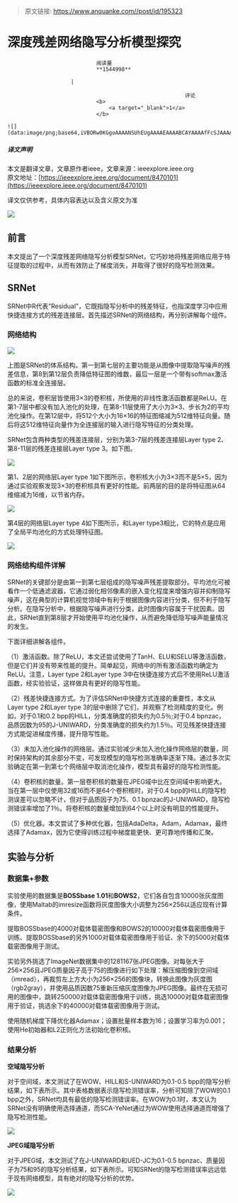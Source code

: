 > 原文链接: https://www.anquanke.com//post/id/195323 


# 深度残差网络隐写分析模型探究


                                阅读量   
                                **1544998**
                            
                        |
                        
                                                            评论
                                <b>
                                    <a target="_blank">1</a>
                                </b>
                                                                                                                                    ![](data:image/png;base64,iVBORw0KGgoAAAANSUhEUgAAAAEAAAABCAYAAAAfFcSJAAAAAXNSR0IArs4c6QAAAARnQU1BAACxjwv8YQUAAAAJcEhZcwAADsQAAA7EAZUrDhsAAAANSURBVBhXYzh8+PB/AAffA0nNPuCLAAAAAElFTkSuQmCC)
                                                                                            



##### 译文声明

本文是翻译文章，文章原作者ieee，文章来源：ieeexplore.ieee.org
                                <br>原文地址：[https://ieeexplore.ieee.org/document/8470101](https://ieeexplore.ieee.org/document/8470101)

译文仅供参考，具体内容表达以及含义原文为准

[![](https://p1.ssl.qhimg.com/t016090b426198105f4.jpg)](https://p1.ssl.qhimg.com/t016090b426198105f4.jpg)



## 前言

本文提出了一个深度残差网络隐写分析模型SRNet，它巧妙地将残差网络应用于特征提取的过程中，从而有效防止了梯度消失，并取得了很好的隐写检测效果。



## SRNet

SRNet中R代表“Residual”，它既指隐写分析中的残差特征，也指深度学习中应用快捷连接方式的残差连接层。首先描述SRNet的网络结构，再分别讲解每个组件。

### <a class="reference-link" name="%E7%BD%91%E7%BB%9C%E7%BB%93%E6%9E%84"></a>网络结构

[![](https://p4.ssl.qhimg.com/t016ecacd807c62e0ca.png)](https://p4.ssl.qhimg.com/t016ecacd807c62e0ca.png)

上图是SRNet的体系结构。第一到第七层的主要功能是从图像中提取隐写噪声的残差信息，第8到第12层负责降低特征图的维数，最后一层是一个带有softmax激活函数的标准全连接层。

总的来说，卷积层皆使用3×3的卷积核，所使用的非线性激活函数都是ReLU。在第1-7层中都没有加入池化的处理，在第8-11层使用了大小为3×3、步长为2的平均池化操作。在第12层中，将512个大小为16×16的特征图缩减为512维特征向量。随后将这512维特征向量作为全连接层的输入进行隐写特征的分类处理。

SRNet包含两种类型的残差连接层，分别为第3-7层的残差连接层Layer type 2、第8-11层的残差连接层Layer type 3。如下图。

[![](https://p4.ssl.qhimg.com/t011c7688a749e4cd58.png)](https://p4.ssl.qhimg.com/t011c7688a749e4cd58.png)

第1、2层的网络层Layer type 1如下图所示，卷积核大小为3×3而不是5×5，因为通过实验观察发现3×3的卷积核具有更好的性能。前两层的目的是将特征图从64维缩减为16维，以节省内存。

[![](https://p4.ssl.qhimg.com/t01ae05346c0b1bb170.png)](https://p4.ssl.qhimg.com/t01ae05346c0b1bb170.png)

第4层的网络层Layer type 4如下图所示，和Layer type3相比，它的特点是应用了全局平均池化的方式处理特征图。

[![](https://p1.ssl.qhimg.com/t0140ee3791bdee9e72.png)](https://p1.ssl.qhimg.com/t0140ee3791bdee9e72.png)

### <a class="reference-link" name="%E7%BD%91%E7%BB%9C%E7%BB%93%E6%9E%84%E7%BB%84%E4%BB%B6%E8%AF%A6%E8%A7%A3"></a>网络结构组件详解

SRNet的关键部分是由第一到第七层组成的隐写噪声残差提取部分。平均池化可被看作一个低通滤波器，它通过弱化相邻像素的嵌入变化程度来增强内容并抑制隐写噪声，这在典型的计算机视觉领域中有利于根据图像内容进行分类，但不利于隐写分析。在隐写分析中，根据隐写噪声进行分类，此时图像内容属于干扰因素。因此，SRNet直到第8层才开始使用平均池化操作，从而避免降低隐写噪声能量情况的发生。

下面详细讲解各组件。

（1）激活函数。除了ReLU，本文还尝试使用了TanH、ELU和SELU等激活函数，但是它们并没有带来性能的提升。简单起见，网络中的所有激活函数均确定为ReLU。注意，Layer type 2和Layer type 3中在快捷连接方式后不使用ReLU激活函数，经实验验证，这样做具有更好的隐写性能。

（2）残差快捷连接方式。为了评估SRNet中快捷方式连接的重要性，本文从Layer type 2和Layer type 3的层中删除了它们，并观察了检测精度的变化。例如，对于0.1和0.2 bpp的HILL，分类准确度的损失约为0.5％;对于0.4 bpnzac，品质因数为95的J-UNIWARD，分类准确度的损失约为1.5％。可见残差快捷连接方式能促进梯度传播，提升隐写性能。

（3）未加入池化操作的网络层。通过实验减少未加入池化操作网络层的数量，同时保持架构的其余部分不变，可发现模型的隐写检测准确率逐渐下降。通过多次实验确定在第一到第七个网络层中取消池化操作，模型具有最好的隐写检测性能。

（4）卷积核的数量。第一层卷积核的数量在JPEG域中比在空间域中影响更大。当在第一层中仅使用32或16而不是64个卷积核时，对于0.4 bpp的HILL的隐写检测误差可以忽略不计，但对于品质因子为75、0.1 bpnzac的J-UNIWARD，隐写检测错误率增加了1％。将卷积核的数量增加到64个以上时没有明显的性能提升。

（5）优化器。本文尝试了多种优化器，包括AdaDelta，Adam，Adamax，最终选择了Adamax，因为它使得训练过程中梯度能更快、更可靠地传播和汇聚。



## 实验与分析

### <a class="reference-link" name="%E6%95%B0%E6%8D%AE%E9%9B%86+%E5%8F%82%E6%95%B0"></a>数据集+参数

实验使用的数据集是**BOSSbase 1.01**和**BOWS2**，它们各自包含10000张灰度图像，使用Maltab的imresize函数将灰度图像大小调整为256×256以适应现有计算条件。

提取BOSSbase的4000对载体载密图像和BOWS2的10000对载体载密图像用于训练、提取BOSSbase的另外1000对载体载密图像用于验证、余下的5000对载体载密图像用于测试。

实验另外挑选了ImageNet数据集中的1281167张JPEG图像。对每张大于256×256且JPEG质量因子高于75的图像进行如下处理：解压缩图像到空间域（imread），再裁剪左上方大小为256×256的图像块，转换此图像为灰度图（rgb2gray），并使用品质因数75重新压缩灰度图像为JPEG图像。最终在无损可用的图像中，跳转250000对载体载密图像用于训练，挑选10000对载体载密图像用于验证，挑选余下的40000对载体载密图像用于测试。

使用随机梯度下降优化器Adamax；设置批量样本数为16；设置学习率为0.001；使用He初始器和L2正则化方法初始化卷积核。

### <a class="reference-link" name="%E7%BB%93%E6%9E%9C%E5%88%86%E6%9E%90"></a>结果分析

**空域隐写分析**

对于空间域，本文测试了在WOW、HILL和S-UNIWARD为0.1-0.5 bpp的隐写分析结果，如下表所示。其中表格数据表示隐写检测错误率，分析可知除了WOW的0.1 bpp之外，SRNet均具有最低的隐写检测错误率。在WOW为0.1时，本文认为SRNet没有明确使用选择通道，而SCA-YeNet通过为WOW使用选择通道而增强了隐写检测性能。

[![](https://p5.ssl.qhimg.com/t017393dc507d6dc16d.png)](https://p5.ssl.qhimg.com/t017393dc507d6dc16d.png)

**JPEG域隐写分析**

对于JPEG域，本文测试了在J-UNIWARD和UED-JC为0.1-0.5 bpnzac、质量因子为75和95的隐写分析结果，如下表所示。可知SRNet的隐写检测错误率远远低于现有网络模型，具有绝对的隐写分析的优势。

[![](https://p3.ssl.qhimg.com/t01fea8eec0c1685eda.png)](https://p3.ssl.qhimg.com/t01fea8eec0c1685eda.png)
